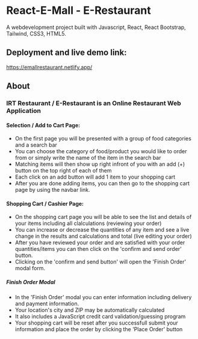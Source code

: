 # React-E-Mall - E-Restaurant
A webdevelopment project built with Javascript, React, React Bootstrap, Tailwind, CSS3, HTML5.

## Deployment and live demo link:
https://emallrestaurant.netlify.app/

## About 

### IRT Restaurant / E-Restaurant is an Online Restaurant Web Application

#### Selection / Add to Cart Page:
- On the first page you will be presented with a group of food categories and a search bar
- You can choose the category of food/product you would like to order from or simply write the name of the item in the search bar
- Matching items will then show up right infront of you with an add (+) button on the top right of each of them
- Each click on an add button will add 1 item to your shopping cart
- After you are done adding items, you can then go to the shopping cart page by using the navbar link.

#### Shopping Cart / Cashier Page:
- On the shopping cart page you will be able to see the list and details of your items including all clalculations (reviewing your order)
- You can increase or decrease the quantities of any item and see a live change in the results and calculations and total (live editing your order)
- After you have reviewed your order and are satisfied with your order quantities/items you can then click on the 'confirm and send order' button.
- Clicking on the 'confirm and send button' will open the 'Finish Order' modal form.
##### Finish Order Modal
- In the 'Finish Order' modal you can enter information including delivery and payment information.
- Your location's city and ZIP may be automatically calculated
- It also includes a JavaScript credit card validation/guessing program
- Your shopping cart will be reset after you successfull submit your information and place the order by clicking the 'Place Order' button
